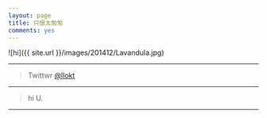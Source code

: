 ```yaml
---
layout: page
title: 只恨太匆匆
comments: yes
---
```


![hi]({{ site.url }}/images/201412/Lavandula.jpg)    

---------
>Twittwr [@llokt](https://twitter.com/llokt)       

***
>hi U.    

***
